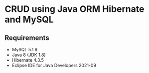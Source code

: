 # CRUD using Java ORM Hibernate and MySQL

## Requirements
* MySQL 5.1.6
* Java 8 (JDK 1.8)
* Hibernate 4.3.5
* Eclipse IDE for Java Developers 2021-09
